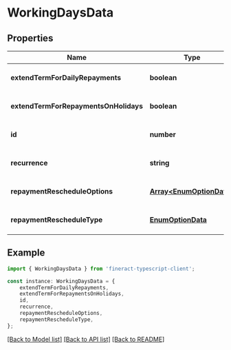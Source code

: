 # WorkingDaysData


## Properties

Name | Type | Description | Notes
------------ | ------------- | ------------- | -------------
**extendTermForDailyRepayments** | **boolean** |  | [optional] [default to undefined]
**extendTermForRepaymentsOnHolidays** | **boolean** |  | [optional] [default to undefined]
**id** | **number** |  | [optional] [default to undefined]
**recurrence** | **string** |  | [optional] [default to undefined]
**repaymentRescheduleOptions** | [**Array&lt;EnumOptionData&gt;**](EnumOptionData.md) |  | [optional] [default to undefined]
**repaymentRescheduleType** | [**EnumOptionData**](EnumOptionData.md) |  | [optional] [default to undefined]

## Example

```typescript
import { WorkingDaysData } from 'fineract-typescript-client';

const instance: WorkingDaysData = {
    extendTermForDailyRepayments,
    extendTermForRepaymentsOnHolidays,
    id,
    recurrence,
    repaymentRescheduleOptions,
    repaymentRescheduleType,
};
```

[[Back to Model list]](../README.md#documentation-for-models) [[Back to API list]](../README.md#documentation-for-api-endpoints) [[Back to README]](../README.md)
